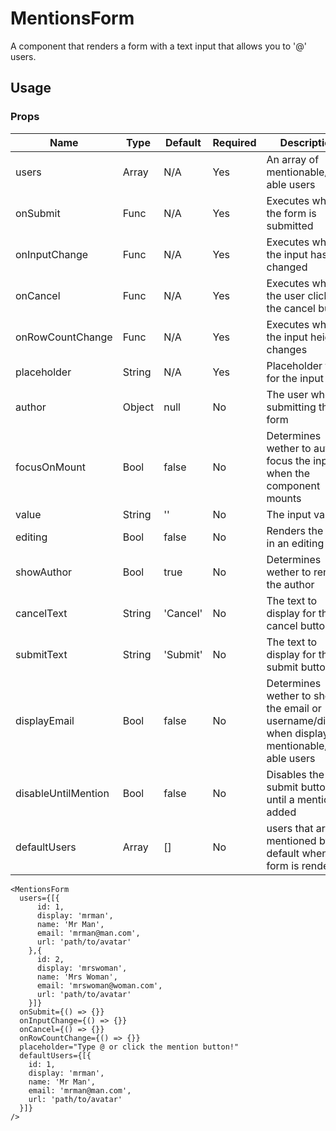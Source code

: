 # MentionsForm
A component that renders a form with a text input that allows you to '@' users.

## Usage

### Props

| Name                | Type          | Default   | Required | Description                                                                            |
| ------------------- |-------------- | --------- | -------- |--------------------------------------------------------------------------------------- |
| users               | Array         | N/A       | Yes      | An array of mentionable/@-able users                                                   |
| onSubmit            | Func          | N/A       | Yes      | Executes when the form is submitted                                                    |
| onInputChange       | Func          | N/A       | Yes      | Executes when the input has changed                                                    |
| onCancel            | Func          | N/A       | Yes      | Executes when the user clicks the cancel button                                        |
| onRowCountChange    | Func          | N/A       | Yes      | Executes when the input height changes                                                 |
| placeholder         | String        | N/A       | Yes      | Placeholder text for the input                                                         |
| author              | Object        | null      | No       | The user who is submitting the form                                                    |
| focusOnMount        | Bool          | false     | No       | Determines wether to auto focus the input when the component mounts                    |
| value               | String        | ''        | No       | The input value                                                                        |
| editing             | Bool          | false     | No       | Renders the form in an editing state                                                   |
| showAuthor          | Bool          | true      | No       | Determines wether to render the author                                                 |
| cancelText          | String        | 'Cancel'  | No       | The text to display for the cancel button                                              |
| submitText          | String        | 'Submit'  | No       | The text to display for the submit button                                              |
| displayEmail        | Bool          | false     | No       | Determines wether to show the email or username/display when displaying mentionable/@-able users |
| disableUntilMention | Bool          | false     | No       | Disables the submit button until a mention is added                                    |
| defaultUsers        | Array         | []        | No       | users that are mentioned by default when the form is rendered                                    |

```
<MentionsForm
  users={[{
      id: 1,
      display: 'mrman',
      name: 'Mr Man',
      email: 'mrman@man.com',
      url: 'path/to/avatar'
    },{
      id: 2,
      display: 'mrswoman',
      name: 'Mrs Woman',
      email: 'mrswoman@woman.com',
      url: 'path/to/avatar'
    }]}
  onSubmit={() => {}}
  onInputChange={() => {}}
  onCancel={() => {}}
  onRowCountChange={() => {}}
  placeholder="Type @ or click the mention button!"
  defaultUsers={[{
    id: 1,
    display: 'mrman',
    name: 'Mr Man',
    email: 'mrman@man.com',
    url: 'path/to/avatar'
  }]}
/>
```
